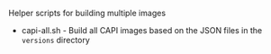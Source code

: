 Helper scripts for building multiple images

- capi-all.sh  - Build all CAPI images based on the JSON files in the `versions` directory
